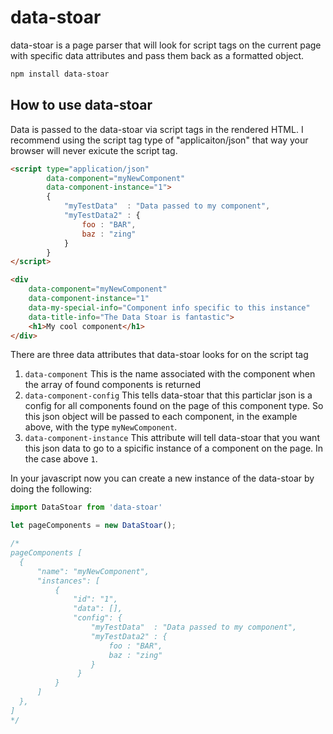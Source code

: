 # data-stoar
data-stoar is a page parser that will look for script tags on the current page with specific data attributes and pass them back as a formatted object.

```bash
npm install data-stoar
```

## How to use data-stoar
Data is passed to the data-stoar via script tags in the rendered HTML. I recommend using the script tag type of "applicaiton/json" that way your browser will never exicute the script tag.

```HTML
<script type="application/json"
        data-component="myNewComponent"
        data-component-instance="1">
        {
            "myTestData"  : "Data passed to my component",
            "myTestData2" : {
                foo : "BAR",
                baz : "zing"
            }
        }
</script>

<div
    data-component="myNewComponent"
    data-component-instance="1"
    data-my-special-info="Component info specific to this instance"
    data-title-info="The Data Stoar is fantastic">
    <h1>My cool component</h1>
</div>

```
There are three data attributes that data-stoar looks for on the script tag
1) `data-component` This is the name associated with the component when the array of found components is returned
2) `data-component-config` This tells data-stoar that this particlar json is a config for all components found on the page of this component type. So this json object will be passed to each component, in the example above, with the type `myNewComponent`.
3) `data-component-instance` This attribute will tell data-stoar that you want this json data to go to a spicific instance of a component on the page. In the case above `1`.

In your javascript now you can create a new instance of the data-stoar by doing the following:

```javascript
import DataStoar from 'data-stoar'

let pageComponents = new DataStoar();

/*
pageComponents [
  {
      "name": "myNewComponent",
      "instances": [
          {
              "id": "1",
              "data": [],
              "config": {
                  "myTestData"  : "Data passed to my component",
                  "myTestData2" : {
                      foo : "BAR",
                      baz : "zing"
                  }
               }
          }
      ]
  },
]
*/
```
